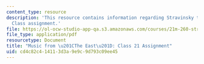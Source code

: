 ```yaml
---
content_type: resource
description: 'This resource contains information regarding Stravinsky to the present:
  Class assignment.'
file: https://ol-ocw-studio-app-qa.s3.amazonaws.com/courses/21m-260-stravinsky-to-the-present-spring-2016/cd4c82c414113d3a9e9c9d793c09ee45_MIT21M_260S16_assn21.pdf
file_type: application/pdf
resourcetype: Document
title: "Music from \u201CThe East\u201D: Class 21 Assignment"
uid: cd4c82c4-1411-3d3a-9e9c-9d793c09ee45
---
```

